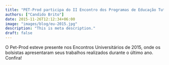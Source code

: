 ```yaml
---
title: "PET-Prod participa do II Encontro dos Programas de Educação Tutorial da UFC 2015"
authors: ["Candido Brito"]
date: 2015-11-26T12:12:34+06:00
image: "images/blog/eu-2015.jpg"
description: "This is meta description."
draft: false
---
```


O Pet-Prod esteve presente nos Encontros Universitários de 2015, onde os bolsistas apresentaram seus trabalhos realizados durante o último ano. Confira!